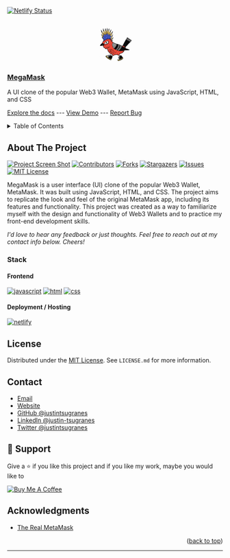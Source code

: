 <a name="readme-top"></a>

<!-- STATUS BADGES -->

[![Netlify Status](https://api.netlify.com/api/v1/badges/8dab1f35-495b-4f5f-a1db-7f4c81453c2e/deploy-status)](https://app.netlify.com/sites/justin-tsugranes-megamask/deploys)

<!-- PROJECT HEADING -->
<br />
<div align="center">
  <a href="https://github.com/justintsugranes/">
    <img src="images/logo.jpg" alt="Logo" width="80" height="80">
  </a>
</div>

### [MegaMask][project-url]

A UI clone of the popular Web3 Wallet, MetaMask using JavaScript, HTML, and CSS

[Explore the docs][repo-url] --- [View Demo][project-url] --- [Report Bug][issues-url]

<!-- TABLE OF CONTENTS -->
<details>
  <summary>Table of Contents</summary>
  <ol>
    <li>
      <a href="#about-the-project">About The Project</a>
      <ul>
        <li><a href="#built-with">Built With</a></li>
      </ul>
    </li>
    <!-- <li>
      <a href="#getting-started">Getting Started</a>
      <ul>
        <li><a href="#prerequisites">Prerequisites</a></li>
        <li><a href="#installation">Installation</a></li>
      </ul>
    </li>
    <li><a href="#usage">Usage</a></li>
    <li><a href="#roadmap">Roadmap</a></li> -->
    <li><a href="#license">License</a></li>
    <li><a href="#contact">Contact</a></li>
  </ol>
</details>

## About The Project

[![Project Screen Shot][project-screenshot]][project-url] [![Contributors][contributors-shield]][contributors-url] [![Forks][forks-shield]][forks-url] [![Stargazers][stars-shield]][stars-url] [![Issues][issues-shield]][issues-url] [![MIT License][license-shield]][license-url]

MegaMask is a user interface (UI) clone of the popular Web3 Wallet, MetaMask. It was built using JavaScript, HTML, and CSS. The project aims to replicate the look and feel of the original MetaMask app, including its features and functionality. This project was created as a way to familiarize myself with the design and functionality of Web3 Wallets and to practice my front-end development skills.

_I'd love to hear any feedback or just thoughts. Feel free to reach out at my contact info below. Cheers!_

### Stack

#### Frontend

<!-- - **Web** -->
  <!-- [![angular]][angular-url] -->

[![javascript]][javascript-url]
[![html]][html-url]
[![css]][css-url]

  <!-- [![jquery]][jquery-url] -->
  <!-- [![laravel]][laravel-url] -->
  <!-- [![next]][next-url] -->
  <!-- [![react]][react-url] -->
  <!-- [![svelte]][svelte-url] -->
  <!-- [![vue]][vue-url] -->

<!-- - **React Management** -->

  <!-- [![redux]][redux-url] -->
  <!-- [![remix]][remix-url] -->
  <!-- [![react-query]][react-query-url] -->
  <!-- [![react-router]][react-router-url] -->

<!-- - **UI / CSS Frameworks & Libraries** -->

  <!-- [![material-ui]][material-ui-url] -->
  <!-- [![chakra-ui]][chakra-ui-url] -->
  <!-- [![bootstrap]][bootstrap-url] -->
  <!-- [![tailwind]][tailwind-url] -->

<!-- - **Mobile (iOS, Android)** -->

  <!-- [![react-native]][react-native-url] -->
  <!-- [![flutter]][flutter-url] -->

<!-- - **Misc Frontend Libraries & Packages** -->
  <!-- [![framer]][framer-url] -->
  <!-- [![fontawesome]][fontawesome-url] -->

<!-- #### Backend -->

<!-- - **API** -->
  <!-- [![node]][node-url] -->
  <!-- [![express]][express-url] -->
  <!-- [![axios]][axios-url] -->
  <!-- [![postman]][postman-url] -->
  <!-- [![openai]][openai-url] -->

<!-- - **Database** -->
  <!-- [![fauna]][fauna-url] -->
  <!-- [![graphql]][graphql-url] -->
  <!-- [![mongodb]][mongodb-url] -->
  <!-- [mongoose] -->
  <!-- [![postgresql]][postgresql-url] -->

<!-- - **Content Management** -->
  <!-- [![contentful]][contentful-url] -->
  <!-- [![strapi]][strapi-url] -->

<!-- #### DevOps -->

<!-- - **CI/CD** -->
  <!-- [![circle-ci]][circle-ci-url] -->
  <!-- [![jenkins]][jenkins-url] -->
  <!-- [![travis-ci]][travis-ci-url] -->

<!-- - **Containerization / Virtualization** -->
  <!-- [![docker]][docker-url] -->
  <!-- [![kubernetes]][kubernetes-url] -->

#### Deployment / Hosting

<!-- [![heroku]][heroku-url] -->

[![netlify]][netlify-url]

<!-- [![vercel]][vercel-url] -->

<!-- #### Security / Auth / Encryption -->

<!-- [jwt] -->
<!-- [google-auth] -->
<!-- [bcrypt] -->
<!-- [dotenv](https://www.npmjs.com/package/dotenv) -->
<!-- [react-dotenv](https://www.npmjs.com/package/react-dotenv) -->

<!-- #### Testing -->

<!-- [![cypress]][cypress-url] -->
<!-- [![jest]][jest-url] -->

<!-- #### Proxy -->

<!-- [![nginx]][nginx-url] -->

<!-- #### Misc Packages -->

<!-- [colors](https://www.npmjs.com/package/colors) -->
<!-- [concurrently](https://www.npmjs.com/package/concurrently) -->
<!-- [formik](https://formik.org/) -->

<!-- TODO: UPDATE INFO -->

<!-- ## Getting Started

This is an example of how you may give instructions on setting up your project locally.
To get a local copy up and running follow these simple example steps. -->

<!-- TODO: UPDATE PREREQUISITES -->

<!-- ### Prerequisites

This is an example of how to list things you need to use the software and how to install them.

- npm

  ```sh
  npm install npm@latest -g
  ``` -->

<!-- TODO: UPDATE INSTALLATION INFO -->

<!-- ### Installation

1. Get a free API Key at [https://example.com][api-key-link]

2. Clone the repo

   ```sh
   git clone https://github.com/justintsugranes/project_mern-goals-app.git
   ```

3. Install NPM packages

   ```sh
   npm install
   ```

4. Enter your API in `config.js`

   ```js
   const API_KEY = "ENTER YOUR API"
   ``` -->

<!-- TODO: UPDATE USAGE EXAMPLES -->

<!-- ## Usage

Use this space to show useful examples of how a project can be used. Additional screenshots, code examples and demos work well in this space. You may also link to more resources.

_For more examples, please refer to the [Documentation][repo-url]_ -->

<!-- ### Folder Structure -->

<!-- CREATE_REACT_APP BASIC FRONTEND FOLDER STRUCTURE -->

<!-- ```md
├── client
│ ├── node_modules
│ ├── public
│ ├── src
│ ├── .gitignore
│ ├── package-lock.json
│ ├── package.json

│ └── README.md
├── node_modules
├── .gitignore
├── index.js
├── package-lock.json
└── package.json
``` -->

<!-- MERN_STACK BASIC BACKEND FOLDER STRUCTURE -->

<!-- ```md
      ├── backend
      │   ├── api
      │   │   > NodeJS
      │   │   > PORT 8000
      │   │   > api.example.com
      │   │
      │   ├── database
      │   │   > MongoDB
      │   │   > PORT 27017
      │   │
      │   └── proxy
      │       > NGINX
      │       > PORT 80 / 443
      │
      ├── deployment
      │   > Docker Compose
      │
      ├── frontend
      │   ├── app
      │   │   ├── mobile
      │   │   │   > React Native
      │   │   │   > iOS (Apple App Store)
      │   │   │   > Android (Google Play Store)
      │   │   │
      │   │   └── web
      │   │       > React
      │   │       > Single page application
      │   │       > PORT 5000
      │   │       > app.example.com
      │   │
      │   └── landing
      │       > React
      │       > Server side rendered
      │       > PORT 3000
      │       > example.com
      │
      └── README.md (you are here)
``` -->

<!-- ## Features

### Frontend Features

1. Bootstrap used as the CSS library.
2. SCSS compatible.
3. React-Router enabled.
4. Font-Awesome used as the Icon library.
5. Axios enabled and configured as an custom interceptor that can send requests with a JWT token.
6. React-Tostify used for showing success / error messages.
7. Docker setup folder structure:

### Backend Features

1. Bootstrap used as the CSS library.
2. SCSS compatible. -->

<!-- TODO: UPDATE ROADMAP -->

<!-- ## Roadmap

- [ ] Feature 1
- [ ] Feature 2
- [ ] Feature 3
  - [ ] Nested Feature

See the [open issues][issues-url] for a full list of proposed features (and known issues). -->

## License

Distributed under the [MIT License][license-url]. See `LICENSE.md` for more information.

## Contact

- [Email](mailto:justinjontsugranes@gmail.com?subject=Hi 'Hi, from GitHub!')
- [Website](https://justintsugranes.com)
- [GitHub @justintsugranes](https://github.com/justintsugranes 'Justin Tsugranes')
- [LinkedIn @justin-tsugranes](https://linkedin.com/in/justintsugranes)
- [Twitter @justintsugranes](https://twitter.com/justintsugranes)

## 🤝 Support

Give a ⭐️ if you like this project and if you like my work, maybe you would like to

<a href="https://www.buymeacoffee.com/tsugranes" target="_blank"><img src="https://cdn.buymeacoffee.com/buttons/v2/default-red.png" alt="Buy Me A Coffee" width="150"></a>

<!-- or

Send me some [![bitcoin]][bitcoin-address] or [![ethereum]][ethereum-address] -->

## Acknowledgments

- [The Real MetaMask](https://metamask.io/)

<p align="right">(<a href="#readme-top">back to top</a>)</p>

---

<!-- LINK & IMAGE VARIABLES -->
<!-- https://www.markdownguide.org/basic-syntax/#reference-style-links -->

[project-screenshot]: images/project-screenshot.jpg
[project-url]: https://justin-tsugranes-megamask.netlify.app/
[repo-url]: https://github.com/justintsugranes/project_metamask-clone.git
[contributors-shield]: https://img.shields.io/github/contributors/justintsugranes/project_metamask-clone.svg?style=for-the-badge
[contributors-url]: https://github.com/justintsugranes/project_metamask-clone/graphs/contributors
[forks-shield]: https://img.shields.io/github/forks/justintsugranes/project_metamask-clone.svg?style=for-the-badge
[forks-url]: https://github.com/justintsugranes/project_metamask-clone/network/members
[stars-shield]: https://img.shields.io/github/stars/justintsugranes/project_metamask-clone.svg?style=for-the-badge
[stars-url]: https://github.com/justintsugranes/project_metamask-clone/stargazers
[issues-shield]: https://img.shields.io/github/issues/justintsugranes/project_metamask-clone.svg?style=for-the-badge
[issues-url]: https://github.com/justintsugranes/project_metamask-clone/issues
[license-shield]: https://img.shields.io/github/license/justintsugranes/project_metamask-clone.svg?style=for-the-badge
[license-url]: https://github.com/justinTsugranes/project_metamask-clone/blob/main/LICENSE.md

<!-- TECH SHIELD VARIABLES -->

<!-- JS LIBRARIES / FRAMEWORKS -->

<!-- [angular]: https://img.shields.io/badge/Angular-DD0031?style=for-the-badge&logo=angular&logoColor=white
[angular-url]: https://angular.io/ -->

[javascript]: https://img.shields.io/badge/JavaScript-F7DF1E?style=for-the-badge&logo=javascript&logoColor=white
[javascript-url]: https://developer.mozilla.org/en-US/docs/Web/JavaScript

<!-- [jquery]: https://img.shields.io/badge/jQuery-0769AD?style=for-the-badge&logo=jquery&logoColor=white
[jquery-url]: https://jquery.com -->
<!-- [laravel]: https://img.shields.io/badge/Laravel-FF2D20?style=for-the-badge&logo=laravel&logoColor=white
[laravel-url]: https://laravel.com -->
<!-- [next]: https://img.shields.io/badge/next.js-000000?style=for-the-badge&logo=nextdotjs&logoColor=white
[next-url]: https://nextjs.org/ -->
<!-- [react]: https://img.shields.io/badge/React-20232A?style=for-the-badge&logo=react&logoColor=61DAFB
[react-url]: https://reactjs.org/ -->
<!-- [svelte]: https://img.shields.io/badge/Svelte-4A4A55?style=for-the-badge&logo=svelte&logoColor=FF3E00
[svelte-url]: https://svelte.dev/ -->
<!-- [vue]: https://img.shields.io/badge/Vue.js-35495E?style=for-the-badge&logo=vuedotjs&logoColor=4FC08D
[vue-url]: https://vuejs.org/ -->

<!-- REACT MANAGEMENT -->

<!-- [redux]: https://img.shields.io/badge/Redux-764ABC?style=for-the-badge&logo=redux&logoColor=white
[redux-url]: https://redux.js.org/ -->
<!-- [remix]: https://img.shields.io/badge/Remix-000000?style=for-the-badge&logo=remix&logoColor=white
[remix-url]: https://remix.run/ -->
<!-- [react-query]: https://img.shields.io/badge/ReactQuery-FF4154?style=for-the-badge&logo=react-query&logoColor=white
[react-query-url]: https://react-query-v3.tanstack.com/ -->
<!-- [react-router]: https://img.shields.io/badge/ReactRouter-CA4245?style=for-the-badge&logo=react-router&logoColor=white
[react-router-url]: https://reactrouter.com/ -->

<!-- UI / CSS LIBRARIES -->

[html]: https://img.shields.io/badge/HTML5-e34f26?style=for-the-badge&logo=html5&logoColor=white
[html-url]: https://developer.mozilla.org/en-US/docs/Glossary/HTML5
[css]: https://img.shields.io/badge/CSS3-1572B6?style=for-the-badge&logo=css3&logoColor=white
[css-url]: https://developer.mozilla.org/en-US/docs/Web/CSS

<!-- [bootstrap]: https://img.shields.io/badge/Bootstrap-563D7C?style=for-the-badge&logo=bootstrap&logoColor=white
[bootstrap-url]: https://getbootstrap.com -->
<!-- [chakra-ui]: https://img.shields.io/badge/ChakraUI-319795?style=for-the-badge&logo=chakra-ui&logoColor=white
[chakra-ui-url]: https://chakra-ui.com/ -->
<!-- [material-ui]: https://img.shields.io/badge/MaterialUI-007FFF?style=for-the-badge&logo=mui&logoColor=white
[material-ui-url]: https://mui.com/ -->
<!-- [tailwind]: https://img.shields.io/badge/TailwindCSS-06B6D4?style=for-the-badge&logo=tailwindcss&logoColor=white
[tailwind-url]: https://tailwindcss.com/ -->

<!-- MOBILE -->

<!-- [flutter]: https://img.shields.io/badge/Flutter-02569B?style=for-the-badge&logo=flutter&logoColor=white
[flutter-url]: https://flutter.dev/ -->
<!-- [react-native]: https://img.shields.io/badge/ReactNative-20232A?style=for-the-badge&logo=react&logoColor=61DAFB
[react-native-url]: https://reactnative.dev/ -->

<!-- MISC FRONTEND PACKAGES & LIBRARIES -->

<!-- [fontawesome]: https://img.shields.io/badge/FontAwesome-528DD7?style=for-the-badge&logo=fontawesome&logoColor=white
[fontawesome-url]: https://fontawesome.com/ -->
<!-- [framer]: https://img.shields.io/badge/Framer-0055FF?style=for-the-badge&logo=framer&logoColor=white
[framer-url]: https://www.framer.com/motion/ -->
<!-- [storybook]: https://img.shields.io/badge/Storybook-FF4785?style=for-the-badge&logo=storybook&logoColor=white
[storybook-url]: https://storybook.js.org/ -->
<!-- [swiper]: https://img.shields.io/badge/Swiper-6332F6?style=for-the-badge&logo=swiper&logoColor=white
[swiper-url]: https://swiperjs.com/ -->

<!-- API -->

<!-- [axios]: https://img.shields.io/badge/Axios-5A29E4?style=for-the-badge&logo=axios&logoColor=white
[axios-url]: https://axios-http.com/ -->
<!-- [express]: https://img.shields.io/badge/Express.js-000000?style=for-the-badge&logo=express&logoColor=white
[express-url]: https://expressjs.com/ -->
<!-- [node]: https://img.shields.io/badge/Node.Js-2343853?style=for-the-badge&logo=node.js&logoColor=white
[node-url]: https://nodejs.org/ -->
<!-- [postman]: https://img.shields.io/badge/Postman-FF6C37?style=for-the-badge&logo=postman&logoColor=white
[postman-url]: https://www.postman.com/ -->

<!-- APIS -->

<!-- [openai]: https://img.shields.io/badge/OpenAI-412991?style=for-the-badge&logo=openai&logoColor=white
[openai-url]: https://openai.com/ -->

<!-- DATABASE -->

<!-- [fauna]: https://img.shields.io/badge/Fauna-3A1AB6?style=for-the-badge&logo=fauna&logoColor=white
[fauna-url]: https://fauna.com/ -->
<!-- [graphql]: https://img.shields.io/badge/GraphQl-E10098?style=for-the-badge&logo=graphql&logoColor=white
[graphql-url]: https://graphql.org/ -->
<!-- [mongodb]: https://img.shields.io/badge/MongoDB-47A248?style=for-the-badge&logo=mongodb&logoColor=white
[mongodb-url]: https://www.mongodb.com/home -->
<!-- [mongoose]: https://mongoosejs.com/docs/ -->
<!-- [postgresql]: https://img.shields.io/badge/PostgreSQL-4169E1?style=for-the-badge&logo=postgresql&logoColor=white
[postgresql-url]: https://www.postgresql.org/ -->

<!-- CONTENT MANAGEMENT -->

<!-- [contentful]: https://img.shields.io/badge/Contentful-2478CC?style=for-the-badge&logo=contentful&logoColor=white
[contentful-url]: https://www.contentful.com/ -->
<!-- [strapi]: https://img.shields.io/badge/Strapi-2F2E8B?style=for-the-badge&logo=strapi&logoColor=white
[strapi-url]: https://strapi.io/ -->

<!-- AUTH / SECURITY-->

<!-- [jwt]: https://jwt.io/ -->
<!-- [google-auth]: https://www.npmjs.com/package/google-auth-library -->
<!-- [bcrypt]: https://www.npmjs.com/package/bcrypt -->

<!-- TESTING -->

<!-- [cypress]: https://img.shields.io/badge/Cypress-17202C?style=for-the-badge&logo=cypress&logoColor=white
[cypress-url]: https://www.cypress.io/ -->
<!-- [jest]: https://img.shields.io/badge/Jest-C21325?style=for-the-badge&logo=jest&logoColor=white
[jest-url]: https://jestjs.io/ -->

<!-- PROXY -->

<!-- [nginx]: https://img.shields.io/badge/NGINX-009639?style=for-the-badge&logo=nginx&logoColor=white
[nginx-url]: https://www.nginx.com/ -->

<!-- DEVOPS -->

<!-- [circle-ci]: https://img.shields.io/badge/CircleCI-343434?style=for-the-badge&logo=circleci&logoColor=white
[circle-ci-url]: https://circleci.com/ -->
<!-- [docker]: https://img.shields.io/badge/Docker-2496ED?style=for-the-badge&logo=docker&logoColor=white
[docker-url]: https://www.docker.com/ -->
<!-- [jenkins]: https://img.shields.io/badge/Jenkins-D24939?style=for-the-badge&logo=jenkins&logoColor=white
[jenkins-url]: https://www.jenkins.io/ -->
<!-- [kubernetes]: https://img.shields.io/badge/Kubernetes-326CE5?style=for-the-badge&logo=kubernetes&logoColor=white
[kubernetes-url]: https://kubernetes.io/ -->
<!-- [travis-ci]: https://img.shields.io/badge/TravisCI-3EAAAF?style=for-the-badge&logo=travisci&logoColor=white
[travis-ci-url]: https://www.travis-ci.com/ -->

<!-- HOSTING / DEPLOYMENT -->

<!-- [heroku]: https://img.shields.io/badge/Heroku-563D7C?style=for-the-badge&logo=heroku&logoColor=white
[heroku-url]: https://www.heroku.com/ -->

[netlify]: https://img.shields.io/badge/Netlify-00C7B7?style=for-the-badge&logo=netlify&logoColor=white
[netlify-url]: https://www.netlify.com/

<!-- [vercel]: https://img.shields.io/badge/Vercel-000000?style=for-the-badge&logo=vercel&logoColor=white
[vercel-url]: https://vercel.com/ -->

<!-- CRYPTOCURRENCY -->

<!-- [bitcoin]: https://img.shields.io/badge/Bitcoin-F7931A?style=for-the-badge&logo=bitcoin&logoColor=white
[bitcoin-address]: 1234567890 -->
<!-- [ethereum]: https://img.shields.io/badge/Ethereum-3C3C3D?style=for-the-badge&logo=ethereum&logoColor=white
[ethereum-address]: 1234567890 -->
